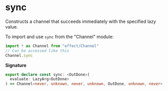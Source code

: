 # sync

Constructs a channel that succeeds immediately with the specified lazy value.

To import and use `sync` from the "Channel" module:

```ts
import * as Channel from "effect/Channel"
// Can be accessed like this
Channel.sync
```

**Signature**

```ts
export declare const sync: <OutDone>(
  evaluate: LazyArg<OutDone>
) => Channel<never, unknown, never, unknown, OutDone, unknown, never>
```
